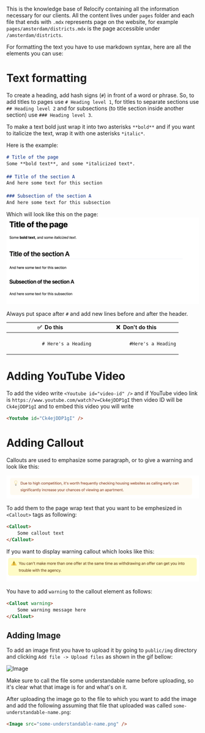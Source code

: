 This is the knowledge base of Relocify containing all the information necessary for our clients. All the content lives under `pages` folder and each file that ends with `.mdx` represents page on the website, for example `pages/amsterdam/districts.mdx` is the page accessible under `/amsterdam/districts`.

For formatting the text you have to use markdown syntax, here are all the elements you can use:

# Text formatting
To create a heading, add hash signs (`#`) in front of a word or phrase. So, to add titles to pages use `# Heading level 1`, for titles to separate sections use `## Heading level 2`  and for subsections (to title section inside another section) use `### Heading level 3`. 

To make a text bold just wrap it into two asterisks `**bold**` and if you want to italicize the text, wrap it with one asterisks `*italic*`.

Here is the example:
```markdown
# Title of the page
Some **bold text**, and some *italicized text*. 

## Title of the section A
And here some text for this section

### Subsection of the section A
And here some text for this subsection
```

Which will look like this on the page:
![Image](docs/text.png)

Always put space after `#` and add new lines before and after the header.
<table class="table table-bordered">
  <thead class="thead-light">
    <tr>
      <th>✅&nbsp; Do this</th>
      <th>❌&nbsp; Don't do this</th>
    </tr>
  </thead>
  <tbody>
    <tr>
      <td>
        <code>
            # Here's a Heading
        </code>
      </td>
      <td>
        <code>
            #Here's a Heading
        </code>
      </td>
    </tr>
  </tbody>
</table>

# Adding YouTube Video
To add the video write `<Youtube id="video-id" />` and if YouTube video link is `https://www.youtube.com/watch?v=Ck4ejDDP1gI` then video ID will be `Ck4ejDDP1gI` and to embed this video you will write
```html
<Youtube id="Ck4ejDDP1gI" />
```

# Adding Callout
Callouts are used to emphasize some paragraph, or to give a warning and look like this:

![Image](docs/callout.png)

To add them to the page wrap text that you want to be emphesized in `<Callout>` tags as following:
```html
<Callout>
    Some callout text
</Callout>
```

If you want to display  warning callout which looks like this:
![Image](docs/callout-warning.png)

You have to add `warning` to the callout element as follows:
```html
<Callout warning>
    Some warning message here
</Callout>
```

## Adding Image
To add an image first you have to upload it by going to `public/img` directory and clicking `Add file -> Upload files` as shown in the gif bellow:

![Image](docs/file-upload.gif)

Make sure to call the file some understandable name before uploading, so it's clear what that image is for and what's on it.

After uploading the image go to the file to which you want to add the image and add the following assuming that file that uploaded was called `some-understandable-name.png`:

```html
<Image src="some-understandable-name.png" />
```
